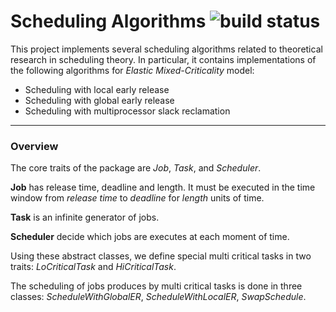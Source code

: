 Scheduling Algorithms ![build status](https://travis-ci.org/mkokho/dynoslack.svg?branch=master)
=====================

This project implements several scheduling algorithms related to theoretical research in scheduling theory.
In particular, it contains implementations of the following algorithms for *Elastic Mixed-Criticality* model:

*  Scheduling with local early release
*  Scheduling with global early release
*  Scheduling with multiprocessor slack reclamation


--------
###  Overview ###

The core traits of the package are *Job*, *Task*, and *Scheduler*. 

**Job** has release time, deadline and length. It must be executed in the time window from *release time* to *deadline* for *length* units of time. 

**Task** is an infinite generator of jobs. 

**Scheduler** decide which jobs are executes at each moment of time. 

Using these abstract classes, we define special multi critical tasks in two traits: *LoCriticalTask* and *HiCriticalTask*. 

The scheduling of jobs produces by multi critical tasks is done in three classes: *ScheduleWithGlobalER*, *ScheduleWithLocalER*, *SwapSchedule*.